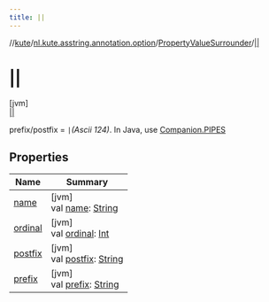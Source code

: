 ```yaml
---
title: ||
---
```

//[kute](../../../../index.html)/[nl.kute.asstring.annotation.option](../../index.html)/[PropertyValueSurrounder](../index.html)/[||](index.html)



# ||



[jvm]\
[||](index.html)



prefix/postfix = `|`*(Ascii 124)*. In Java, use [Companion.PIPES](../-companion/-p-i-p-e-s.html)



## Properties


| Name | Summary |
|---|---|
| [name](../../../nl.kute.hashing/-digest-method/-m-d5/index.html#-372974862%2FProperties%2F863300109) | [jvm]<br>val [name](../../../nl.kute.hashing/-digest-method/-m-d5/index.html#-372974862%2FProperties%2F863300109): [String](https://kotlinlang.org/api/latest/jvm/stdlib/kotlin/-string/index.html) |
| [ordinal](../../../nl.kute.hashing/-digest-method/-m-d5/index.html#-739389684%2FProperties%2F863300109) | [jvm]<br>val [ordinal](../../../nl.kute.hashing/-digest-method/-m-d5/index.html#-739389684%2FProperties%2F863300109): [Int](https://kotlinlang.org/api/latest/jvm/stdlib/kotlin/-int/index.html) |
| [postfix](../postfix.html) | [jvm]<br>val [postfix](../postfix.html): [String](https://kotlinlang.org/api/latest/jvm/stdlib/kotlin/-string/index.html) |
| [prefix](../prefix.html) | [jvm]<br>val [prefix](../prefix.html): [String](https://kotlinlang.org/api/latest/jvm/stdlib/kotlin/-string/index.html) |

